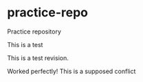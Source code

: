 # practice-repo
Practice repository

This is a test

This is a test revision.

Worked perfectly!
This is a supposed conflict
